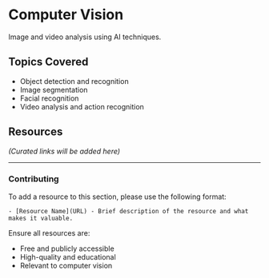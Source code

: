 # Computer Vision

Image and video analysis using AI techniques.

## Topics Covered

- Object detection and recognition
- Image segmentation
- Facial recognition
- Video analysis and action recognition

## Resources

_(Curated links will be added here)_

---

### Contributing

To add a resource to this section, please use the following format:

```
- [Resource Name](URL) - Brief description of the resource and what makes it valuable.
```

Ensure all resources are:
- Free and publicly accessible
- High-quality and educational
- Relevant to computer vision
